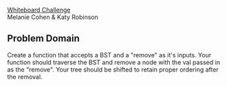 [Whiteboard Challenge](https://github.com/codefellows-seattle-javascript-401d22/41-oauth/blob/master/CHALLENGE.md)  
Melanie Cohen & Katy Robinson

## Problem Domain
Create a function that accepts a BST and a "remove" as it's inputs.  Your function should traverse the BST and remove a node with the val passed in as the "remove".  Your tree should be shifted to retain proper ordering after the removal.